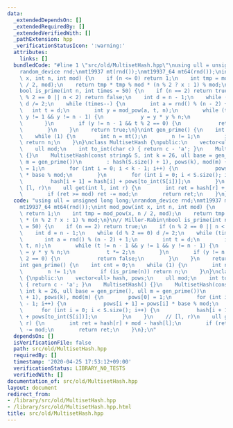 ```yaml
---
data:
  _extendedDependsOn: []
  _extendedRequiredBy: []
  _extendedVerifiedWith: []
  _pathExtension: hpp
  _verificationStatusIcon: ':warning:'
  attributes:
    links: []
  bundledCode: "#line 1 \"src/old/MultisetHash.hpp\"\nusing ull = unsigned long long;\n\
    random_device rnd;\nmt19937 mt(rnd());\nmt19937_64 mt64(rnd());\nint mod_pow(int\
    \ x, int n, int mod) {\n    if (n <= 0) return 1;\n    int tmp = mod_pow(x, n\
    \ / 2, mod);\n    return tmp * tmp % mod * (n % 2 ? x : 1) % mod;\n}\n// Miller-Rabin\n\
    bool is_prime(int n, int times = 50) {\n    if (n == 2) return true;\n    if (n\
    \ % 2 == 0 || n < 2) return false;\n    int d = n - 1;\n    while (d % 2 == 0)\
    \ d /= 2;\n    while (times--) {\n        int a = rnd() % (n - 2) + 1;\n     \
    \   int t = d;\n        int y = mod_pow(a, t, n);\n        while (t != n - 1 &&\
    \ y != 1 && y != n - 1) {\n            y = y * y % n;\n            t *= 2;\n \
    \       }\n        if (y != n - 1 && t % 2 == 0) {\n            return false;\n\
    \        }\n    }\n    return true;\n}\nint gen_prime() {\n    int cnt = 0;\n\
    \    while (1) {\n        int n = mt();\n        n != 1;\n        if (is_prime(n))\
    \ return n;\n    }\n}\nclass MultisetHash {\npublic:\n    vector<ull> hash, pows;\n\
    \    ull mod;\n    int to_int(char c) { return c - 'a'; }\n    MultisetHash()\
    \ {}\n    MultisetHash(const string& S, int k = 26, ull base = gen_prime(), ull\
    \ m = gen_prime())\n        : hash(S.size() + 1), pows(k), mod(m) {\n        pows[0]\
    \ = 1;\n        for (int i = 0; i < k - 1; i++) {\n            pows[i + 1] = pows[i]\
    \ * base % mod;\n        }\n        for (int i = 0; i < S.size(); i++) {\n   \
    \         hash[i + 1] = hash[i] + pows[to_int(S[i])];\n        }\n    }\n    //\
    \ [l, r)\n    ull get(int l, int r) {\n        int ret = hash[r] + mod - hash[l];\n\
    \        if (ret >= mod) ret -= mod;\n        return ret;\n    }\n};\n"
  code: "using ull = unsigned long long;\nrandom_device rnd;\nmt19937 mt(rnd());\n\
    mt19937_64 mt64(rnd());\nint mod_pow(int x, int n, int mod) {\n    if (n <= 0)\
    \ return 1;\n    int tmp = mod_pow(x, n / 2, mod);\n    return tmp * tmp % mod\
    \ * (n % 2 ? x : 1) % mod;\n}\n// Miller-Rabin\nbool is_prime(int n, int times\
    \ = 50) {\n    if (n == 2) return true;\n    if (n % 2 == 0 || n < 2) return false;\n\
    \    int d = n - 1;\n    while (d % 2 == 0) d /= 2;\n    while (times--) {\n \
    \       int a = rnd() % (n - 2) + 1;\n        int t = d;\n        int y = mod_pow(a,\
    \ t, n);\n        while (t != n - 1 && y != 1 && y != n - 1) {\n            y\
    \ = y * y % n;\n            t *= 2;\n        }\n        if (y != n - 1 && t %\
    \ 2 == 0) {\n            return false;\n        }\n    }\n    return true;\n}\n\
    int gen_prime() {\n    int cnt = 0;\n    while (1) {\n        int n = mt();\n\
    \        n != 1;\n        if (is_prime(n)) return n;\n    }\n}\nclass MultisetHash\
    \ {\npublic:\n    vector<ull> hash, pows;\n    ull mod;\n    int to_int(char c)\
    \ { return c - 'a'; }\n    MultisetHash() {}\n    MultisetHash(const string& S,\
    \ int k = 26, ull base = gen_prime(), ull m = gen_prime())\n        : hash(S.size()\
    \ + 1), pows(k), mod(m) {\n        pows[0] = 1;\n        for (int i = 0; i < k\
    \ - 1; i++) {\n            pows[i + 1] = pows[i] * base % mod;\n        }\n  \
    \      for (int i = 0; i < S.size(); i++) {\n            hash[i + 1] = hash[i]\
    \ + pows[to_int(S[i])];\n        }\n    }\n    // [l, r)\n    ull get(int l, int\
    \ r) {\n        int ret = hash[r] + mod - hash[l];\n        if (ret >= mod) ret\
    \ -= mod;\n        return ret;\n    }\n};\n"
  dependsOn: []
  isVerificationFile: false
  path: src/old/MultisetHash.hpp
  requiredBy: []
  timestamp: '2020-04-25 17:53:12+09:00'
  verificationStatus: LIBRARY_NO_TESTS
  verifiedWith: []
documentation_of: src/old/MultisetHash.hpp
layout: document
redirect_from:
- /library/src/old/MultisetHash.hpp
- /library/src/old/MultisetHash.hpp.html
title: src/old/MultisetHash.hpp
---
```

